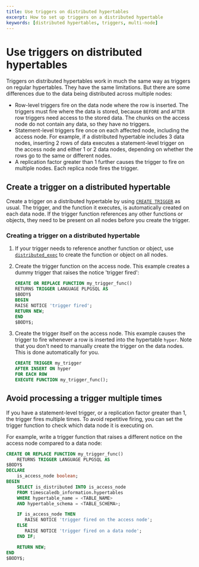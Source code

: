 ```yaml
---
title: Use triggers on distributed hypertables
excerpt: How to set up triggers on a distributed hypertable
keywords: [distributed hypertables, triggers, multi-node]
---
```


# Use triggers on distributed hypertables

Triggers on distributed hypertables work in much the same way as triggers on
regular hypertables. They have the same limitations. But there are some
differences due to the data being distributed across multiple nodes:

*   Row-level triggers fire on the data node where the row is inserted. The
    triggers must fire where the data is stored, because `BEFORE` and `AFTER`
    row triggers need access to the stored data. The chunks on the access node
    do not contain any data, so they have no triggers.
*   Statement-level triggers fire once on each affected node, including the
    access node. For example, if a distributed hypertable includes 3 data nodes,
    inserting 2 rows of data executes a statement-level trigger on the access
    node and either 1 or 2 data nodes, depending on whether the rows go to the
    same or different nodes.
*   A replication factor greater than 1 further causes
    the trigger to fire on multiple nodes. Each replica node fires the trigger.

## Create a trigger on a distributed hypertable

Create a trigger on a distributed hypertable by using [`CREATE
TRIGGER`][create-trigger] as usual. The trigger, and the function it executes,
is automatically created on each data node. If the trigger function references
any other functions or objects, they need to be present on all nodes before you
create the trigger.

<Procedure>

### Creating a trigger on a distributed hypertable

1.  If your trigger needs to reference another function or object, use
    [`distributed_exec`][distributed_exec] to create the function or object on
    all nodes.
1.  Create the trigger function on the access node. This example creates a dummy
    trigger that raises the notice 'trigger fired':

    ```sql
    CREATE OR REPLACE FUNCTION my_trigger_func()
    RETURNS TRIGGER LANGUAGE PLPGSQL AS
    $BODY$
    BEGIN
    RAISE NOTICE 'trigger fired';
    RETURN NEW;
    END
    $BODY$;
    ```

1.  Create the trigger itself on the access node. This example causes the
    trigger to fire whenever a row is inserted into the hypertable `hyper`. Note
    that you don't need to manually create the trigger on the data nodes. This is
    done automatically for you.

    ```sql
    CREATE TRIGGER my_trigger
    AFTER INSERT ON hyper
    FOR EACH ROW
    EXECUTE FUNCTION my_trigger_func();
    ```

</Procedure>

## Avoid processing a trigger multiple times

If you have a statement-level trigger, or a replication factor greater than 1,
the trigger fires multiple times. To avoid repetitive firing, you can set the
trigger function to check which data node it is executing on.

For example, write a trigger function that raises a different notice on the
access node compared to a data node:

```sql
CREATE OR REPLACE FUNCTION my_trigger_func()
    RETURNS TRIGGER LANGUAGE PLPGSQL AS
$BODY$
DECLARE
    is_access_node boolean;
BEGIN
    SELECT is_distributed INTO is_access_node
    FROM timescaledb_information.hypertables
    WHERE hypertable_name = <TABLE_NAME>
    AND hypertable_schema = <TABLE_SCHEMA>;

    IF is_access_node THEN
       RAISE NOTICE 'trigger fired on the access node';
    ELSE
       RAISE NOTICE 'trigger fired on a data node';
    END IF;

    RETURN NEW;
END
$BODY$;
```

[create-trigger]: https://www.postgresql.org/docs/current/sql-createtrigger.html
[distributed_exec]: /api/:currentVersion:/distributed-hypertables/distributed_exec/
